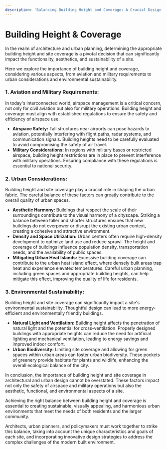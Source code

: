 ```yaml
---
description: 'Balancing Building Height and Coverage: A Crucial Design Consideration'
---
```


# Building Height & Coverage

In the realm of architecture and urban planning, determining the appropriate building height and site coverage is a pivotal decision that can significantly impact the functionality, aesthetics, and sustainability of a site.&#x20;

Here we explore the importance of building height and coverage, considering various aspects, from aviation and military requirements to urban considerations and environmental sustainability.

### **1. Aviation and Military Requirements:**

In today's interconnected world, airspace management is a critical concern, not only for civil aviation but also for military operations. Building height and coverage must align with established regulations to ensure the safety and efficiency of airspace use.

* **Airspace Safety:** Tall structures near airports can pose hazards to aviation, potentially interfering with flight paths, radar systems, and communication signals. Building heights need to be carefully evaluated to avoid compromising the safety of air travel.
* **Military Considerations:** In regions with military bases or restricted airspace, building height restrictions are in place to prevent interference with military operations. Ensuring compliance with these regulations is essential to national security.

### **2. Urban Considerations:**

Building height and site coverage play a crucial role in shaping the urban fabric. The careful balance of these factors can greatly contribute to the overall quality of urban spaces.

* **Aesthetic Harmony:** Buildings that respect the scale of their surroundings contribute to the visual harmony of a cityscape. Striking a balance between taller and shorter structures ensures that new buildings do not overpower or disrupt the existing urban context, creating a cohesive and attractive environment.
* **Density and Space Utilization:** Urban centers often require high-density development to optimize land use and reduce sprawl. The height and coverage of buildings influence population density, transportation needs, and the availability of public spaces.
* **Mitigating Urban Heat Islands:** Excessive building coverage can contribute to the urban heat island effect, where densely built areas trap heat and experience elevated temperatures. Careful urban planning, including green spaces and appropriate building heights, can help mitigate this effect, improving the quality of life for residents.

### **3. Environmental Sustainability:**

Building height and site coverage can significantly impact a site's environmental sustainability. Thoughtful design can lead to more energy-efficient and environmentally friendly buildings.

* **Natural Light and Ventilation:** Building height affects the penetration of natural light and the potential for cross-ventilation. Properly designed buildings with appropriate heights can reduce the need for artificial lighting and mechanical ventilation, leading to energy savings and improved indoor comfort.
* **Urban Biodiversity:** Limiting site coverage and allowing for green spaces within urban areas can foster urban biodiversity. These pockets of greenery provide habitats for plants and wildlife, enhancing the overall ecological balance of the city.

In conclusion, the importance of building height and site coverage in architectural and urban design cannot be overstated. These factors impact not only the safety of airspace and military operations but also the aesthetic, functional, and environmental aspects of a site.&#x20;

Achieving the right balance between building height and coverage is essential to creating sustainable, visually appealing, and harmonious urban environments that meet the needs of both residents and the larger community.

Architects, urban planners, and policymakers must work together to strike this balance, taking into account the unique characteristics and goals of each site, and incorporating innovative design strategies to address the complex challenges of the modern built environment.
